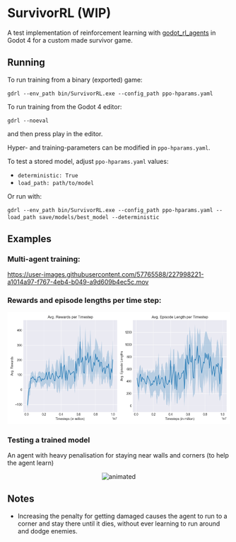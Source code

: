# SurvivorRL (WIP)
A test implementation of reinforcement learning with [godot_rl_agents](https://github.com/edbeeching/godot_rl_agents) in Godot 4 for a custom made survivor game.


## Running
To run training from a binary (exported) game:
```
gdrl --env_path bin/SurvivorRL.exe --config_path ppo-hparams.yaml
```

To run training from the Godot 4 editor:
```
gdrl --noeval
```
and then press play in the editor.


Hyper- and training-parameters can be modified in `ppo-hparams.yaml`.

To test a stored model, adjust `ppo-hparams.yaml` values:

* `deterministic: True`
* `load_path: path/to/model`

Or run with:
```
gdrl --env_path bin/SurvivorRL.exe --config_path ppo-hparams.yaml --load_path save/models/best_model --deterministic
```

## Examples
### Multi-agent training:


https://user-images.githubusercontent.com/57765588/227998221-a1014a97-f767-4eb4-b049-a9d609b4ec5c.mov


### Rewards and episode lengths per time step:

![rewards and episode length per timestep](plotting/evaluations.png)


### Testing a trained model
An agent with heavy penalisation for staying near walls and corners (to help the agent learn)

<p align="center">
  <img src="https://user-images.githubusercontent.com/57765588/228306587-6bee4545-b43a-4b14-8b1e-a32618d3015e.gif" alt="animated" />
</p>


## Notes
* Increasing the penalty for getting damaged causes the agent to run to a corner and stay there until it dies, without ever learning to run around and dodge enemies.
